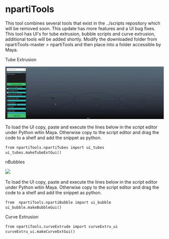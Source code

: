 # npartiTools


This tool combines several tools that exist in the ../scripts repository which will be removed soon. This update has more features and a UI bug fixes. This tool has UI's for tube extrusion, bubble scripts and curve extrusion, additional tools will be added shortly. Modify the downloaded folder from npartiTools-master > npartiTools and then place into a folder accessible by Maya.

Tube Extrusion

![](docs_images/tubeExt.gif)

To load the UI copy, paste and execute the lines below in the script editor under Python witin Maya. Otherwise copy to the script editor and drag the code to a shelf and add the snippet as python.

```
from npartiTools.npartiTubes import ui_tubes
ui_tubes.makeTubeExtGui()
```

nBubbles

![](docs_images/nbubbles.gif)

To load the UI copy, paste and execute the lines below in the script editor under Python witin Maya. Otherwise copy to the script editor and drag the code to a shelf and add the snippet as python.

```
from  npartiTools.npartiBubble import ui_bubble
ui_bubble.makeBubbleGui()
```

Curve Extrusion

```
from npartiTools.curveExtrude import curveExtru_ui
curveExtru_ui.makeCurveExtGui()
```

